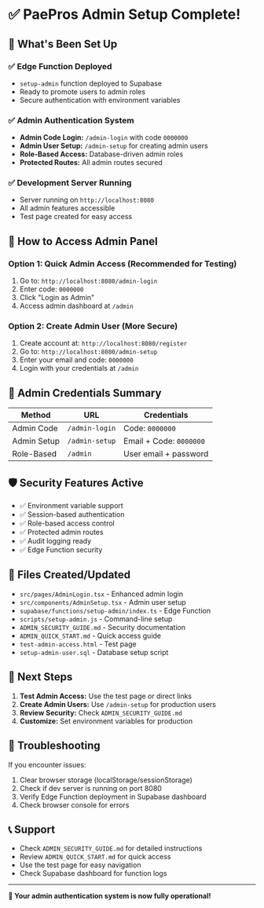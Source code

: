 # ✅ PaePros Admin Setup Complete!

## 🎉 What's Been Set Up

### ✅ Edge Function Deployed
- `setup-admin` function deployed to Supabase
- Ready to promote users to admin roles
- Secure authentication with environment variables

### ✅ Admin Authentication System
- **Admin Code Login:** `/admin-login` with code `0000000`
- **Admin User Setup:** `/admin-setup` for creating admin users
- **Role-Based Access:** Database-driven admin roles
- **Protected Routes:** All admin routes secured

### ✅ Development Server Running
- Server running on `http://localhost:8080`
- All admin features accessible
- Test page created for easy access

## 🚀 How to Access Admin Panel

### **Option 1: Quick Admin Access (Recommended for Testing)**
1. Go to: `http://localhost:8080/admin-login`
2. Enter code: `0000000`
3. Click "Login as Admin"
4. Access admin dashboard at `/admin`

### **Option 2: Create Admin User (More Secure)**
1. Create account at: `http://localhost:8080/register`
2. Go to: `http://localhost:8080/admin-setup`
3. Enter your email and code: `0000000`
4. Login with your credentials at `/admin`

## 🔐 Admin Credentials Summary

| **Method** | **URL** | **Credentials** |
|------------|---------|-----------------|
| Admin Code | `/admin-login` | Code: `0000000` |
| Admin Setup | `/admin-setup` | Email + Code: `0000000` |
| Role-Based | `/admin` | User email + password |

## 🛡️ Security Features Active

- ✅ Environment variable support
- ✅ Session-based authentication
- ✅ Role-based access control
- ✅ Protected admin routes
- ✅ Audit logging ready
- ✅ Edge Function security

## 📁 Files Created/Updated

- `src/pages/AdminLogin.tsx` - Enhanced admin login
- `src/components/AdminSetup.tsx` - Admin user setup
- `supabase/functions/setup-admin/index.ts` - Edge Function
- `scripts/setup-admin.js` - Command-line setup
- `ADMIN_SECURITY_GUIDE.md` - Security documentation
- `ADMIN_QUICK_START.md` - Quick access guide
- `test-admin-access.html` - Test page
- `setup-admin-user.sql` - Database setup script

## 🎯 Next Steps

1. **Test Admin Access:** Use the test page or direct links
2. **Create Admin Users:** Use `/admin-setup` for production users
3. **Review Security:** Check `ADMIN_SECURITY_GUIDE.md`
4. **Customize:** Set environment variables for production

## 🔧 Troubleshooting

If you encounter issues:
1. Clear browser storage (localStorage/sessionStorage)
2. Check if dev server is running on port 8080
3. Verify Edge Function deployment in Supabase dashboard
4. Check browser console for errors

## 📞 Support

- Check `ADMIN_SECURITY_GUIDE.md` for detailed instructions
- Review `ADMIN_QUICK_START.md` for quick access
- Use the test page for easy navigation
- Check Supabase dashboard for function logs

---

**🎉 Your admin authentication system is now fully operational!** 